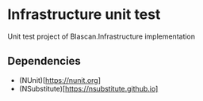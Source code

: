 # Infrastructure unit test

Unit test project of Blascan.Infrastructure implementation

## Dependencies
- (NUnit)[https://nunit.org]
- (NSubstitute)[https://nsubstitute.github.io]
